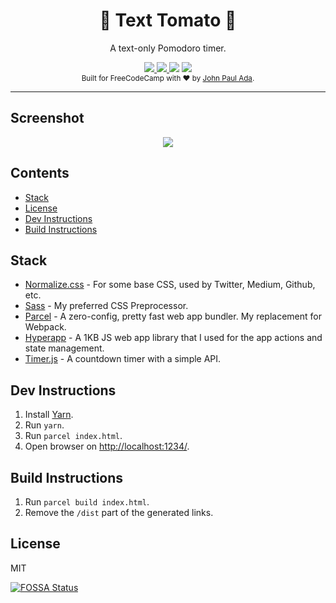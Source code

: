<div align="center">
  <h1>🍅 Text Tomato 🍅</h1>
  <p>A text-only Pomodoro timer.</p>
</div>

<div align="center">
  <a href="http://forthebadge.com">
    <img src="http://forthebadge.com/images/badges/fuck-it-ship-it.svg" />
  </a>
  <a href="http://forthebadge.com">
    <img src="http://forthebadge.com/images/badges/built-with-love.svg" />
  </a>
<a href="https://app.fossa.io/projects/git%2Bgithub.com%2Fjohnpaulada%2Ftext-tomato?ref=badge_shield" alt="FOSSA Status"><img src="https://app.fossa.io/api/projects/git%2Bgithub.com%2Fjohnpaulada%2Ftext-tomato.svg?type=shield"/></a>
  <a href="http://forthebadge.com">
    <img src="http://forthebadge.com/images/badges/uses-js.svg" />
  </a>
</div>

<div align="center">
  <sub>Built for FreeCodeCamp with ♥ by <a href="https://github.com/johnpaulada">John Paul Ada</a>.</sub>
</div>

---

## Screenshot
<div align="center">
  <a href="https://text-tomato.surge.sh/"><img src="./banner.png" /></a>
</div>

## Contents
- [Stack](#stack)
- [License](#license)
- [Dev Instructions](#dev-instructions)
- [Build Instructions](#build-instructions)

## Stack
- [Normalize.css](https://necolas.github.io/normalize.css/) - For some base CSS, used by Twitter, Medium, Github, etc.
- [Sass](http://sass-lang.com/) - My preferred CSS Preprocessor.
- [Parcel](https://parceljs.org/) - A zero-config, pretty fast web app bundler. My replacement for Webpack.
- [Hyperapp](https://hyperapp.js.org/) - A 1KB JS web app library that I used for the app actions and state management.
- [Timer.js](https://github.com/husa/timer.js/) - A countdown timer with a simple API.

## Dev Instructions
1. Install [Yarn](https://yarnpkg.com/en/).
2. Run `yarn`.
3. Run `parcel index.html`.
4. Open browser on [http://localhost:1234/](http://localhost:1234/).

## Build Instructions
1. Run `parcel build index.html`.
2. Remove the `/dist` part of the generated links.

## License
MIT

[![FOSSA Status](https://app.fossa.io/api/projects/git%2Bgithub.com%2Fjohnpaulada%2Ftext-tomato.svg?type=large)](https://app.fossa.io/projects/git%2Bgithub.com%2Fjohnpaulada%2Ftext-tomato?ref=badge_large)